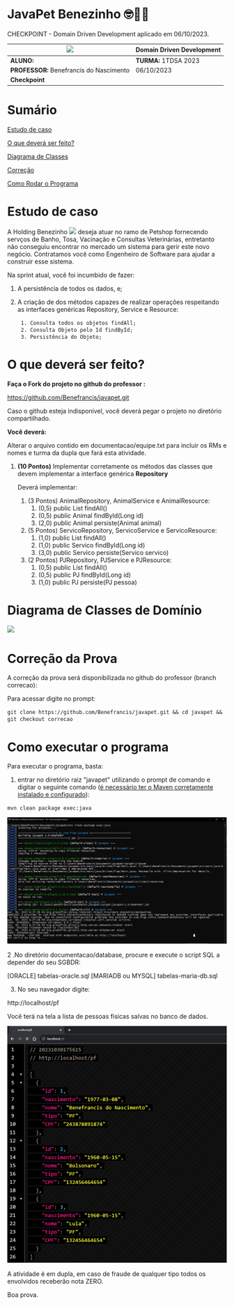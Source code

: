 # JavaPet Benezinho  🤓👍🏾

CHECKPOINT - Domain Driven Development aplicado em 06/10/2023.


| ![](documentacao/fiap.jpg)               | **Domain Driven Development** |
|------------------------------------------|-------------------------------|
| **ALUNO:**                               | **TURMA:** 1TDSA 2023         |
| **PROFESSOR:** Benefrancis do Nascimento | 06/10/2023                    |
| **Checkpoint**                           |                               |

# Sumário


[Estudo de caso ](#_Estudo_de_caso)

[O que deverá ser feito? ](#_O_que_devera_ser_feito)

[Diagrama de Classes ](#_Diagrama_de_Classes)

[Correção ](#_Correcao)

[Como Rodar o Programa ](#_RUN)

<a id="_Estudo_de_caso"></a>

# Estudo de caso


A Holding Benezinho ![](RackMultipart20230510-1-eptqiz_html_5188b812c34f88e5.png) deseja atuar no ramo de Petshop fornecendo servços de Banho, Tosa, Vacinação e Consultas Veterinárias, entretanto não conseguiu encontrar no mercado um sistema para gerir este novo negócio.
Contratamos você como Engenheiro de Software para ajudar a construir esse sistema.

Na sprint atual, você foi incumbido de fazer:

1. A persistência de todos os dados, e;

4. A criação de dos métodos capazes de realizar operações respeitando as interfaces genéricas Repository, Service e Resource:

        1. Consulta todos os objetos findAll;
        2. Consulta Objeto pelo Id findById;
        3. Persistência do Objeto;


<a id="_O_que_devera_ser_feito"></a>

# O que deverá ser feito?


**Faça o Fork do projeto no github do professor :**

https://github.com/Benefrancis/javapet.git

Caso o github esteja indisponível, você deverá pegar o projeto no diretório compartilhado.

**Você deverá:**

Alterar o arquivo contido em documentacao/equipe.txt para incluir os RMs e nomes e turma da dupla que fará esta atividade.


1. **(10 Pontos)** Implementar corretamente os métodos das classes que devem implementar a interface genérica **Repository**

   Deverá implementar:

    1. (3 Pontos) AnimalRepository, AnimalService e AnimalResource:
       1.   (0,5) public List<Animal> findAll()
       2.   (0,5) public Animal findById(Long id)
       3.   (2,0) public Animal persiste(Animal animal)
    2. (5 Pontos) ServicoRepository, ServicoService e ServicoResource:
       1.   (1,0) public List<Servico> findAll()
       2.   (1,0) public Servico findById(Long id)
       3.   (3,0) public Servico persiste(Servico servico)
    3. (2 Pontos) PJRepository, PJService e PJResource:
       1.   (0,5) public List<PJ> findAll()
       2.   (0,5) public PJ findById(Long id)
       3.   (1,0) public PJ persiste(PJ pessoa)
 

<a id="_Diagrama_de_Classes"></a>

# Diagrama de Classes de Domínio

<img src="documentacao/diagrama/uml/entity.png">


<a id="_Correcao"></a>

# Correção da Prova

A correção da prova será disponibilizada no github do professor (branch correcao):

Para acessar digite no prompt:

```shell
git clone https://github.com/Benefrancis/javapet.git && cd javapet && git checkout correcao
```

<a id="_RUN"></a>

# Como executar o programa


Para executar o programa, basta: 


1. entrar no diretório raiz "javapet" utilizando o prompt de comando e digitar o seguinte comando ([é necessário ter o Maven corretamente instalado e configurado](https://www.youtube.com/watch?v=rfhTnfbBQcY)):

```shell
mvn clean package exec:java
```

<img src="documentacao/como-rodar.png" alt="Veja como rodar no prompt">

2 .No diretório documentacao/database, procure e execute o script SQL a depender do seu SGBDR:

[ORACLE] tabelas-oracle.sql
[MARIADB ou MYSQL] tabelas-maria-db.sql

3. No seu navegador digite:

http://localhost/pf


Você terá na tela a lista de pessoas fisicas salvas no banco de dados.


<img src="documentacao/browser.png" alt="Veja como rodar no browser">




A atividade é em dupla, em caso de fraude de qualquer tipo todos os envolvidos receberão nota ZERO.

Boa prova.

